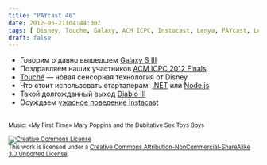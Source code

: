 ```yaml
---
title: "PAYcast 46"
date: 2012-05-21T04:44:30Z
tags: [ Disney, Touche, Galaxy, ACM ICPC, Instacast, Lenya, PAYcast, Lenochka, Samsung, .NET, Node.js, ACM, diablo ]
draft: false
---
```

<ul>
<li>Говорим о давно вышедшем <a href="http://www.mobile-review.com/review/samsung-galaxy-s3-fl2.shtml" target="_blank">Galaxy S III</a></li>
<li>Поздравляем наших участников <a href="http://icpc.baylor.edu/info/Results+World+Finals+2012" target="_blank">ACM ICPC 2012 Finals</a></li>
<li><a href="http://habrahabr.ru/post/143605/" target="_blank">Touché</a> — новая сенсорная технология от Disney</li>
<li>Что стоит использовать стартаперам: <a href="http://rlacovara.blogspot.com/2012/03/should-you-use-net-for-your-statup.html" target="_blank">.NET</a> или <a href="http://nodeguide.com/convincing_the_boss.html" target="_blank">Node.js</a></li>
<li>Такой долгожданный выход <a href="http://www.gamer.ru/diablo-3/tri-tysyachi-chertey-obzor-diablo-iii" target="_blank">Diablo III</a></li>
<li>Осуждаем <a href="http://www.theverge.com/2012/5/8/3006233/instacast-2-0-hands-on-features-price" target="_blank">ужасное поведение Instacast</a></li>
</ul>
<p><span id="more-577"></span><br />
<small>Music: &#171;My First Time&#187; Mary Poppins and the Dubitative Sex Toys Boys</small></p>
<p><small><a rel="license" href="http://creativecommons.org/licenses/by-nc-sa/3.0/"><img alt="Creative Commons License" style="border-width:0" src="http://i.creativecommons.org/l/by-nc-sa/3.0/80x15.png" /></a><br />This work is licensed under a <a rel="license" href="http://creativecommons.org/licenses/by-nc-sa/3.0/">Creative Commons Attribution-NonCommercial-ShareAlike 3.0 Unported License</a>.</small></p>

     